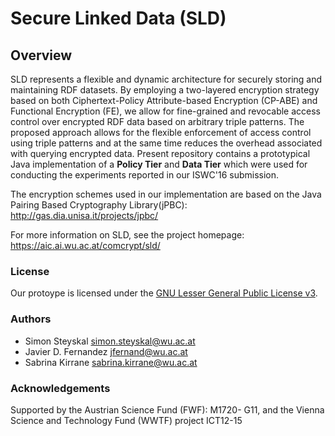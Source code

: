 # Secure Linked Data (SLD)

## Overview ##

SLD represents a flexible and dynamic architecture for securely storing and maintaining RDF datasets. By employing a two-layered encryption strategy based on both Ciphertext-Policy Attribute-based Encryption (CP-ABE) and Functional Encryption (FE), we allow for fine-grained and revocable access control over encrypted RDF data based on arbitrary triple patterns. The proposed approach allows for the flexible enforcement of access control using triple patterns and at the same time reduces the overhead associated with querying encrypted data. Present repository contains a prototypical Java implementation of a **Policy Tier** and **Data Tier** which were used for conducting the experiments reported in our ISWC'16 submission.

The encryption schemes used in our implementation are based on the Java Pairing Based Cryptography Library(jPBC): 
   http://gas.dia.unisa.it/projects/jpbc/

For more information on SLD, see the project homepage:
   https://aic.ai.wu.ac.at/comcrypt/sld/

### License ###

Our protoype is licensed under the [GNU Lesser General Public License v3](https://www.gnu.org/licenses/lgpl.html). 

### Authors ###

* Simon Steyskal <simon.steyskal@wu.ac.at>
* Javier D. Fernandez <jfernand@wu.ac.at>
* Sabrina Kirrane <sabrina.kirrane@wu.ac.at>

### Acknowledgements ###

Supported by the Austrian Science Fund (FWF): M1720- G11, and the Vienna Science and Technology Fund (WWTF) project ICT12-15
